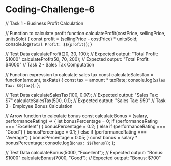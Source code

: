 # Coding-Challenge-6
// Task 1 - Business Profit Calculation

// Function to calculate profit
function calculateProfit(costPrice, sellingPrice, unitsSold) {
    const profit = (sellingPrice - costPrice) * unitsSold;
    console.log(`Total Profit: $${profit}`);
}

// Test Data
calculateProfit(20, 30, 100);  // Expected output: "Total Profit: $1000"
calculateProfit(50, 70, 200);  // Expected output: "Total Profit: $4000"
// Task 2 - Sales Tax Computation

// Function expression to calculate sales tax
const calculateSalesTax = function(amount, taxRate) {
    const tax = amount * taxRate;
    console.log(`Sales Tax: $${tax}`);
};

// Test Data
calculateSalesTax(100, 0.07);  // Expected output: "Sales Tax: $7"
calculateSalesTax(500, 0.1);   // Expected output: "Sales Tax: $50"
// Task 3 - Employee Bonus Calculation

// Arrow function to calculate bonus
const calculateBonus = (salary, performanceRating) => {
    let bonusPercentage = 0;
    if (performanceRating === "Excellent") {
        bonusPercentage = 0.2;
    } else if (performanceRating === "Good") {
        bonusPercentage = 0.1;
    } else if (performanceRating === "Average") {
        bonusPercentage = 0.05;
    }
    const bonus = salary * bonusPercentage;
    console.log(`Bonus: $${bonus}`);
};

// Test Data
calculateBonus(5000, "Excellent");  // Expected output: "Bonus: $1000"
calculateBonus(7000, "Good");       // Expected output: "Bonus: $700"
